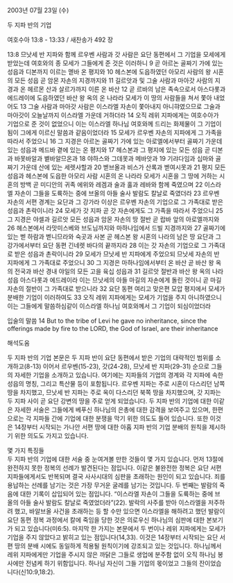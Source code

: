 2003년 07월 23일 (수)

두 지파 반의 기업



여호수아 13:8 - 13:33 / 새찬송가 492 장


13:8 므낫세 반 지파와 함께 르우벤 사람과 갓 사람은 요단 동편에서 그 기업을 모세에게 받았는데 여호와의 종 모세가 그들에게 준 것은 이러하니 9 곧 아르논 골짜기 가에 있는 성읍과 디본까지 이르는 멛바 온 평지와 10 헤스본에 도읍하였던 아모리 사람의 왕 시혼의 모든 성읍 곧 암몬 자손의 지경까지와 11 길르앗과 및 그술 사람과 마아갓 사람의 지경과 온 헤르몬 산과 살르가까지 이른 온 바산 12 곧 르바의 남은 족속으로서 아스다롯과 에드레이에 도읍하였던 바산 왕 옥의 온 나라라 모세가 이 땅의 사람들을 쳐서 쫓아 내었어도 13 그술 사람과 마아갓 사람은 이스라엘 자손이 쫓아내지 아니햐였으므로 그술과 마아갓이 오늘날까지 이스라엘 가운데 거하더라 14 오직 레위 지파에게는 여호수아가 기업으로 준 것이 없었으니 이는 이스라엘 하나님 여호와께 드리는 화제물이 그 기업이 됨이 그에게 이르신 말씀과 같음이었더라 15 모세가 르우벤 자손의 지파에게 그 가족을 따라서 주었으니 16 그 지경은 아르논 골짜기 가에 있는 아로엘에서부터 골짜기 가운데 있는 성읍과 메드바 곁에 있는 온 평지와 17 헤스본과 그 평지에 있는 모든 성읍 곧 디본과 바못바알과 벹바알므온과 18 야하스와 그데못과 메바앗과 19 기랴다임과 십마와 골짜기 가운데 산에 있는 세렛사할과 20 벧브올과 비스가 산록과 벧여시못과 21 평지 모든 성읍과 헤스본에 도읍한 아모리 사람 시혼의 온 나라라 모세가 시혼을 그 땅에 거하는 시혼의 방백 곧 미디안의 귀족 에위와 레겜과 술과 훌과 레바와 함께 죽였으며 22 이스라엘 자손이 그들을 도륙하는 중에 브올의 아들 술사 발람도 칼날로 죽였더라 23 르우벤 자손의 서편 경계는 요단과 그 강가라 이상은 르우벤 자손의 기업으로 그 가족대로 받은 성읍과 촌락이니라 24 모세가 갓 지파 곧 갓 자손에게도 그 가족을 따라서 주었으니 25 그 지경은 야셀과 길르앗 모든 성읍과 암몬 자손의 땅 절반 곧 랍바 앞의 아로엘까지와 26 헤스본에서 라맛미스베와 브도님까지와 마하나임에서 드빌 지경까지와 27 골짜기에 있는 벧 하람과 벧니므라와 숙곳과 사본 곧 헤스본 왕 시혼의 나라의 남은 땅 요단과 그 강가에서부터 요단 동편 긴네렛 바다의 끝까지라 28 이는 갓 자손의 기업으로 그 가족대로 받은 성읍과 촌락이니라 29 모세가 므낫세 반 지파에게 주었으되 므낫세 자손의 반 지파에게 그 가족대로 주었으니 30 그 지경은 마하나임에서부터 온 바산 곧 바산 왕 옥의 전국과 바산 경내 야일의 모든 고을 육십 성읍과 31 길르앗 절반과 바산 왕 옥의 나라 성읍 아스다롯과 에드레이라 이는 므낫세의 아들 마길의 자손에게 돌린 것이니 곧 마길 자손의 절반이 그 가족대로 받으니라 32 요단 동편 여리고 맞은편 모압 평지에서 모세가 분배한 기업이 이러하여도 33 오직 레위 지파에게는 모세가 기업을 주지 아니하였으니 이는 그들에게 말씀하심같이 이스라엘 하나님 여호와께서 그 기업이 되심이었더라

입술의 말씀
14 But to the tribe of Levi he gave no inheritance, since the offerings made by fire to the LORD, the God of Israel, are their inheritance

해석도움





두 지파 반의 기업
본문은 두 지파 반이 요단 동편에서 받은 기업의 대략적인 범위를 소개하고(8-13) 이어서 르우벤(15-23), 갓(24-28), 므낫세 반 지파(29-31) 순으로 그들의 자세한 기업을 소개하고 있습니다. 여기에는 지파들의 기업의 경계와 각 지파에 속한 성읍의 명칭, 그리고 특산물 등이 포함됩니다. 르우벤 지파는 주로 시혼이 다스리던 남쪽 땅을 차지했고, 므낫세 반 지파는 주로 옥이 다스리던 북쪽 땅을 차지했으며, 갓 지파는 두 지파 사이 곧 요단 강변의 땅을 주로 얻게 되었습니다. 두 지파 반의 기업에 대한 이같은 자세한 서술은 그들에게 베푸신 하나님의 은총에 대한 감격을 보여주고 있으며, 한편으로는 각 지파들 간에 기업에 대한 분쟁을 막기 위한 의도도 들어 있습니다. 또한 이것은 14장부터 시작되는 가나안 서편 땅에 대한 아홉 지파 반의 기업 분배의 원칙을 제시하기 위한 의도도 가지고 있습니다. 

몇 가지 특징들  
두 지파 반의 기업에 대한 서술 중 눈여겨볼 만한 것들이 몇 가지 있습니다. 먼저 13절에 완전하지 못한 정복의 선례가 발견된다는 점입니다. 이같은 불완전한 정복은 요단 서편 지파들에게서도 반복되며 결국 사사시대의 심판을 초래하는 원인이 되고 있습니다. 죄를 용납하는 선례를 남기는 것은 가장 무거운 굴레를 남기는 것입니다. 두 번째는 발람의 죽음에 대한 기록이 삽입되어 있는 점입니다. “이스라엘 자손이 그들을 도륙하는 중에 브올의 아들 술사 발람도 칼날로 죽였었더라”(22). 발락의 사주를 받아 이스라엘을 저주하려 했고, 바알브올 사건을 초래하는 등 할 수만 있으면 이스라엘을 해하려고 했던 발람이 요단 동편 정복 과정에서 칼에 죽임을 당한 것은 의로우신 하나님의 심판에 대한 본보기가 되고 있습니다(미6:5). 마지막 한 가지는 본문에서 두 번이나 레위 지파에게는 모세가 기업을 주지 않았다고 밝히고 있는 점입니다(14,33). 이것은 14장부터 시작되는 요단 서편 땅의 분배 시에도 동일하게 적용될 원칙이기에 강조되고 있는 것입니다. 하나님께서 레위 지파에게만 기업을 주시지 않은 까닭은 그들로 생업에 분주함 없이 오직 하나님 봉사에만 전념케 하기 위함입니다. 하나님 자신이 그들 기업의 몫이었고 그들의 잔이었습니다(신10:9,18:2).